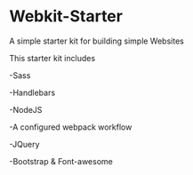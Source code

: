 # Webkit-Starter
A simple starter kit for building simple Websites


This starter kit includes 

-Sass

-Handlebars

-NodeJS

-A configured webpack workflow

-JQuery

-Bootstrap & Font-awesome
